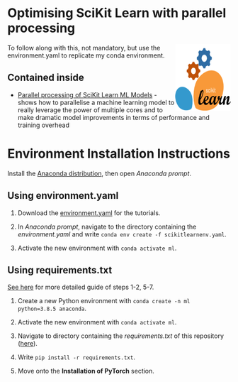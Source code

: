 # Optimising SciKit Learn with parallel processing
<p><a href="https://hutsons-hacks.info/"><img src = "man/figures/ParallelScikitlearn.png" width = "125px" height = "150px" align="right"></a></p>

To follow along with this, not mandatory, but use the environment.yaml to replicate my conda environment. 

## Contained inside

* [Parallel processing of SciKit Learn ML Models](https://github.com/StatsGary/OptimisingSciKitLearn/blob/main/01_ParelleliseMODEL.py) - shows how to parallelise a machine learning model to really leverage the power of multiple cores and to make dramatic model improvements in terms of performance and training overhead


# Environment Installation Instructions

Install the [Anaconda distribution](https://www.anaconda.com/products/individual), then open *Anaconda prompt*.

## Using environment.yaml

1. Download the [environment.yaml](https://github.com/StatsGary/ShapleyValuesPython/blob/main/scikitlearnenv.yml) for the tutorials.

2. In *Anaconda prompt*, navigate to the directory containing the *environment.yaml* and write `conda env create -f scikitlearnenv.yaml`.

3. Activate the new environment with `conda activate ml`.

## Using requirements.txt

[See here](https://towardsdatascience.com/how-to-setup-python-for-machine-learning-173cb25f0206?sk=8e25eb341c8910209ff683071650c180) for more detailed guide of steps 1-2, 5-7.

1. Create a new Python environment with `conda create -n ml python=3.8.5 anaconda`.

2. Activate the new environment with `conda activate ml`.

3. Navigate to directory containing the *requirements.txt* of this repository ([here](https://github.com/StatsGary/ShapleyValuesPython/blob/main/requirements.txt)).

4. Write `pip install -r requirements.txt`.

5. Move onto the **Installation of PyTorch** section.

